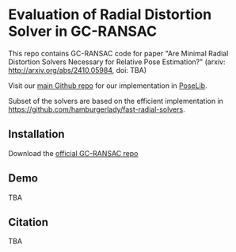 # Evaluation of Radial Distortion Solver in GC-RANSAC

This repo contains GC-RANSAC code for paper "Are Minimal Radial Distortion Solvers Necessary for Relative Pose Estimation?" (arxiv: http://arxiv.org/abs/2410.05984, doi: TBA)

Visit our [main Github repo](https://github.com/kocurvik/rd) for our implementation in [PoseLib](https://github.com/PoseLib/PoseLib/tree/dev).

Subset of the solvers are based on the efficient implementation in https://github.com/hamburgerlady/fast-radial-solvers.

## Installation

Download the [official GC-RANSAC repo](https://github.com/danini/graph-cut-ransac)



## Demo

TBA

## Citation

TBA
